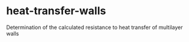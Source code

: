 # heat-transfer-walls
Determination of the calculated resistance to heat transfer of multilayer walls

